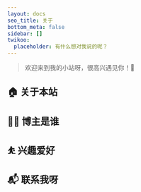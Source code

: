 ```yaml
---
layout: docs
seo_title: 关于
bottom_meta: false
sidebar: []
twikoo:
  placeholder: 有什么想对我说的呢？
---
```


> 欢迎来到我的小站呀，很高兴遇见你！🤝

## 🏠 关于本站

## 👨‍💻 博主是谁

## ⛹ 兴趣爱好

## 📬 联系我呀

